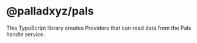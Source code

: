 # @palladxyz/pals

This TypeScript library creates Providers that can read data from the Pals handle service.
